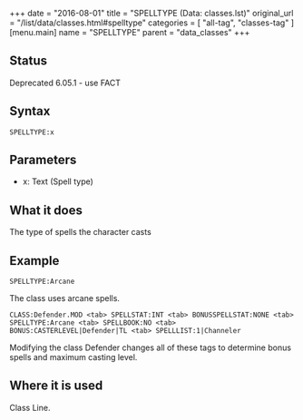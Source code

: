 +++
date = "2016-08-01"
title = "SPELLTYPE (Data: classes.lst)"
original_url = "/list/data/classes.html#spelltype"
categories = [ "all-tag", "classes-tag" ]
[menu.main]
    name = "SPELLTYPE"
    parent = "data_classes"
+++

## Status

Deprecated 6.05.1 - use FACT

## Syntax

`SPELLTYPE:x`

## Parameters

-   x: Text (Spell type)



What it does
------------

The type of spells the character casts

Example
-------

`SPELLTYPE:Arcane`

The class uses arcane spells.

`CLASS:Defender.MOD <tab> SPELLSTAT:INT <tab> BONUSSPELLSTAT:NONE <tab> SPELLTYPE:Arcane <tab> SPELLBOOK:NO <tab> BONUS:CASTERLEVEL|Defender|TL <tab> SPELLLIST:1|Channeler`

Modifying the class Defender changes all of these tags to determine
bonus spells and maximum casting level.

Where it is used
----------------

Class Line.


